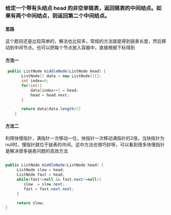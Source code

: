  ### 给定一个带有头结点 head 的非空单链表，返回链表的中间结点。如果有两个中间结点，则返回第二个中间结点。

#### 思路
这个题目还是比较简单的，解法也比较多，常规的方法就是得到链表长度，然后移动到中间节点。也可以把每个节点放入容器中，直接根据下标得到

#### 方法一
```java
 public ListNode middleNode(ListNode head) {
       ListNode[] data = new ListNode[]{};
       int index=0;
       for(int){
           data[index++] = head;
           head = head.next;
       }

       return data[data.length/2]
    }
```

#### 方法二
利用快慢指针，满指针一次移动一位，快指针一次移动满指针的2倍，当快指针为null时，慢指针就位于链表的中间。这中方法也很巧妙呀，可以看到很多快慢指针是解决很多链表问题的高效方法
```java

public ListNode middleNode(ListNode head) {
     ListNode slow = head;
     ListNode fast = head;
     while(fast!=null && fast.next!=null){
        slow  = slow.next;
        fast = fast.next.next;
     } 

     return slow;
}
```